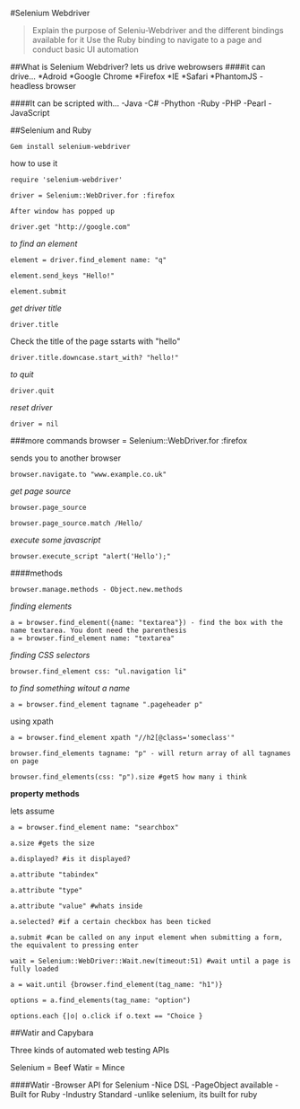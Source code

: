 #Selenium Webdriver
>Explain the purpose of Seleniu-Webdriver and the different bindings available for it
Use the Ruby binding to navigate to a page and conduct basic UI automation

##What is Selenium Webdriver?
lets us drive webrowsers
####it can drive...
*Adroid
*Google Chrome
*Firefox
*IE
*Safari
*PhantomJS - headless browser

####It can be scripted with...
-Java
-C#
-Phython
-Ruby
-PHP
-Pearl
-JavaScript

##Selenium and Ruby

    Gem install selenium-webdriver

how to use it

    require 'selenium-webdriver'

    driver = Selenium::WebDriver.for :firefox

    After window has popped up

    driver.get "http://google.com"

*to find an element*

    element = driver.find_element name: "q"

    element.send_keys "Hello!"

    element.submit

*get driver title*

    driver.title

Check the title of the page sstarts with "hello"

    driver.title.downcase.start_with? "hello!" 

*to quit*

    driver.quit

*reset driver*

    driver = nil

###more commands
browser = Selenium::WebDriver.for :firefox

sends you to another browser

    browser.navigate.to "www.example.co.uk"

*get page source*

    browser.page_source

    browser.page_source.match /Hello/

*execute some javascript*

    browser.execute_script "alert('Hello');"

####methods

    browser.manage.methods - Object.new.methods

*finding elements*

    a = browser.find_element({name: "textarea"}) - find the box with the name textarea. You dont need the parenthesis
    a = browser.find_element name: "textarea"
*finding CSS selectors*

    browser.find_element css: "ul.navigation li"

*to find something witout a name*

    a = browser.find_element tagname ".pageheader p"

using xpath

    a = browser.find_element xpath "//h2[@class='someclass'"

    browser.find_elements tagname: "p" - will return array of all tagnames on page

    browser.find_elements(css: "p").size #getS how many i think
    
**property methods**

lets assume 

    a = browser.find_element name: "searchbox"

    a.size #gets the size

    a.displayed? #is it displayed?

    a.attribute "tabindex"

    a.attribute "type"

    a.attribute "value" #whats inside

    a.selected? #if a certain checkbox has been ticked

    a.submit #can be called on any input element when submitting a form, the equivalent to pressing enter

    wait = Selenium::WebDriver::Wait.new(timeout:51) #wait until a page is fully loaded

    a = wait.until {browser.find_element(tag_name: "h1")}

    options = a.find_elements(tag_name: "option")

    options.each {|o| o.click if o.text == "Choice }
    
##Watir and Capybara

Three kinds of automated web testing APIs

Selenium = Beef
Watir = Mince

####Watir
-Browser API for Selenium
-Nice DSL
-PageObject available
-Built for Ruby
-Industry Standard
-unlike selenium, its built for ruby

